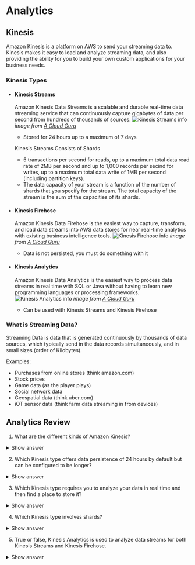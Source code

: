 # Analytics

## Kinesis
Amazon Kinesis is a platform on AWS to send your streaming data to. Kinesis makes it easy to load and analyze streaming data, and also providing the ability for you to build your own custom applications for your business needs.

### Kinesis Types
- #### Kinesis Streams
    Amazon Kinesis Data Streams is a scalable and durable real-time data streaming service that can continuously capture gigabytes of data per second from hundreds of thousands of sources.
    ![Kinesis Streams info](https://user-images.githubusercontent.com/16245634/71392569-12601980-25ce-11ea-846a-18ecd2c383ca.png)
    _image from [A Cloud Guru](https://acloud.guru/)_
    
    - Stored for 24 hours up to a maximum of 7 days
    
    Kinesis Streams Consists of Shards
    - 5 transactions per second for reads, up to a maximum total data read rate of 2MB per second and up to 1,000 records per secind for writes, up to a maximum total data write of 1MB per second (including partition keys).
    - The data capacity of your stream is a function of the number of shards that you specify for the stream. The total capacity of the stream is the sum of the capacities of its shards.

- #### Kinesis Firehose
    Amazon Kinesis Data Firehose is the easiest way to capture, transform, and load data streams into AWS data stores for near real-time analytics with existing business intelligence tools.
    ![Kinesis Firehose info](https://user-images.githubusercontent.com/16245634/71392869-64556f00-25cf-11ea-9cc5-d9b74d8cce35.png)
    _image from [A Cloud Guru](https://acloud.guru/)_

    - Data is not persisted, you must do something with it

- #### Kinesis Analytics
    Amazon Kinesis Data Analytics is the easiest way to process data streams in real time with SQL or Java without having to learn new programming languages or processing frameworks.
    ![Kinesis Analytics info](https://user-images.githubusercontent.com/16245634/71393014-12611900-25d0-11ea-8cc1-b843e2cff429.png)
    _image from [A Cloud Guru](https://acloud.guru/)_
    
    - Can be used with Kinesis Streams and Kinesis Firehose
     
### What is Streaming Data?
Streaming Data is data that is generated continuously by thousands of data sources, which typically send in the data records simultaneously, and in small sizes (order of Kilobytes).

Examples:
- Purchases from online stores (think amazon.com)
- Stock prices
- Game data (as the player plays)
- Social network data
- Geospatial data (think uber.com)
- iOT sensor data (think farm data streaming in from devices)

## Analytics Review
1. What are the different kinds of Amazon Kinesis?

<details>
<summary>Show answer</summary>
<p>

- Kinesis Streams
- Kinesis Firehose
- Kinesis Analytics

[More info](https://github.com/cujarrett/learning-aws/blob/master/aws-certified-solutions-architect%E2%80%93associate/analytics.md#kinesis-types)
</p>
</details>

2. Which Kinesis type offers data persistence of 24 hours by default but can be configured to be longer?

<details>
<summary>Show answer</summary>
<p>
Kinesis Streams

[More info](https://github.com/cujarrett/learning-aws/blob/master/aws-certified-solutions-architect%E2%80%93associate/analytics.md#kinesis-streams)
</p>
</details>

3. Which Kinesis type requires you to analyze your data in real time and then find a place to store it?

<details>
<summary>Show answer</summary>
<p>
Kinesis Firehose

[More info](https://github.com/cujarrett/learning-aws/blob/master/aws-certified-solutions-architect%E2%80%93associate/analytics.md#kinesis-firehose)
</p>
</details>

4. Which Kinesis type involves shards?

<details>
<summary>Show answer</summary>
<p>
Kinesis Streams

[More info](https://github.com/cujarrett/learning-aws/blob/master/aws-certified-solutions-architect%E2%80%93associate/analytics.md#kinesis-streams)
</p>
</details>

5. True or false, Kinesis Analytics is used to analyze data streams for both Kinesis Streams and Kinesis Firehose.

<details>
<summary>Show answer</summary>
<p>
True

[More info](https://github.com/cujarrett/learning-aws/blob/master/aws-certified-solutions-architect%E2%80%93associate/analytics.md#kinesis-analytics)
</p>
</details>
